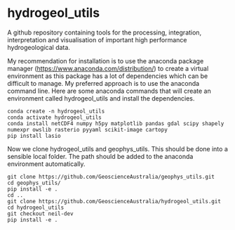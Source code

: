 # hydrogeol_utils
A github repository containing tools for the processing, integration, interpretation and visualisation of important high performance hydrogeological data.

My recommendation for installation is to use the anaconda package manager (https://www.anaconda.com/distribution/) to create a virtual environment as this package has a lot of dependencies which can be difficult to manage. My preferred approach is to use the anaconda command line. Here are some anaconda commands that will create an environment called hydrogeol_utils and install the dependencies.

```
conda create -n hydrogeol_utils
conda activate hydrogeol_utils
conda install netCDF4 numpy h5py matplotlib pandas gdal scipy shapely numexpr owslib rasterio pyyaml scikit-image cartopy
pip install lasio
```
Now we clone hydrogeol_utils and geophys_utils. This should be done into a sensible local folder. The path should be added to the anaconda environment automatically.

```
git clone https://github.com/GeoscienceAustralia/geophys_utils.git
cd geophys_utils/
pip install -e .
cd ..
git clone https://github.com/GeoscienceAustralia/hydrogeol_utils.git
cd hydrogeol_utils
git checkout neil-dev
pip install -e .
```
